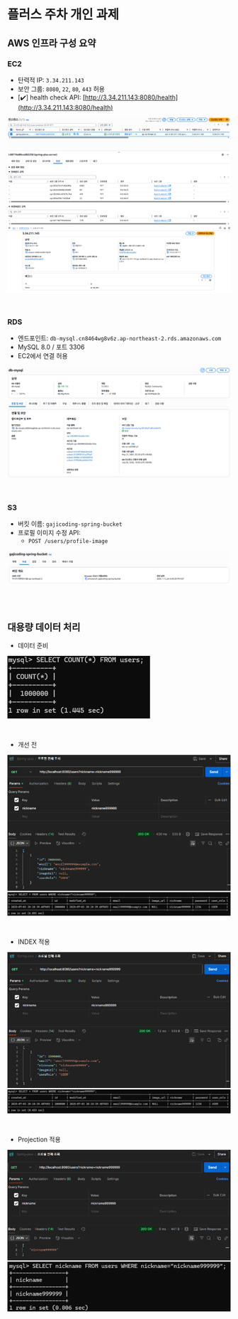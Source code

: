 # 플러스 주차 개인 과제



## AWS 인프라 구성 요약

### EC2
- 탄력적 IP: `3.34.211.143`
- 보안 그룹: `8080`, `22`, `80`, `443` 허용
- [✔️] health check API: [http://3.34.211.143:8080/health](http://3.34.211.143:8080/health)

![img.png](images/ec2.png)
![img.png](images/eip.png)

<br>

### RDS
- 엔드포인트: `db-mysql.cn8464wg8v6z.ap-northeast-2.rds.amazonaws.com`
- MySQL 8.0 / 포트 3306
- EC2에서 연결 허용

![img.png](images/rds.png)

<br>

### S3
- 버킷 이름: `gajicoding-spring-bucket`
- 프로필 이미지 수정 API:
    - `POST /users/profile-image`

![img.png](images/s3.png)

<br>
<br>

## 대용량 데이터 처리
- 데이터 준비

![img.png](images/insertUsers.png)

<br>

- 개선 전

![img.png](images/beforeAPI.png)
![img.png](images/beforeQuery.png)

<br>

- INDEX 적용

![img.png](images/indexAPI.png)
![img.png](images/indexQuery.png)

<br>

- Projection 적용

![img.png](img.png)
![img.png](images/projectionQuery.png)

